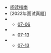 * [阅读指南](shiti/company/guide)
* [2022年面试真题]
* * [07-06](shiti/company/2022/07/06.md)
* * [07-13](shiti/company/2022/07/13.md)
* * [07-13](shiti/company/2022/07/14.md)